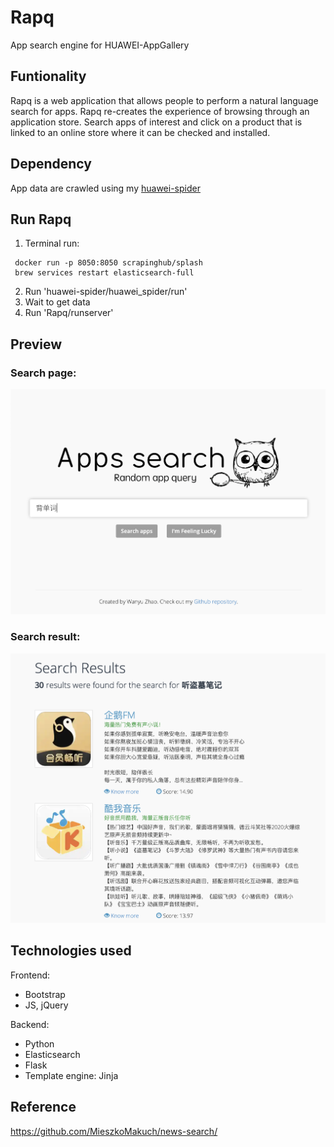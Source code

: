 # Rapq
App search engine for HUAWEI-AppGallery
 
## Funtionality
Rapq is a web application that allows people to perform a natural language search for apps. Rapq re-creates the experience of browsing through an application store. Search apps of interest and click on a product that is linked to an online store where it can be checked and installed.
 
## Dependency
App data are crawled using my [huawei-spider](https://github.com/wy-go/huawei-spider)

## Run Rapq
1. Terminal run:
```
 docker run -p 8050:8050 scrapinghub/splash
 brew services restart elasticsearch-full
```
2. Run 'huawei-spider/huawei_spider/run'
3. Wait to get data
4. Run 'Rapq/runserver'

## Preview

### Search page:
![](https://raw.githubusercontent.com/wy-go/Rapq/main/readme-files/search.png)

### Search result:
![](https://raw.githubusercontent.com/wy-go/Rapq/main/readme-files/search-result.png)

## Technologies used
Frontend:
- Bootstrap
- JS, jQuery

Backend:
- Python
- Elasticsearch
- Flask
- Template engine: Jinja

## Reference
https://github.com/MieszkoMakuch/news-search/
